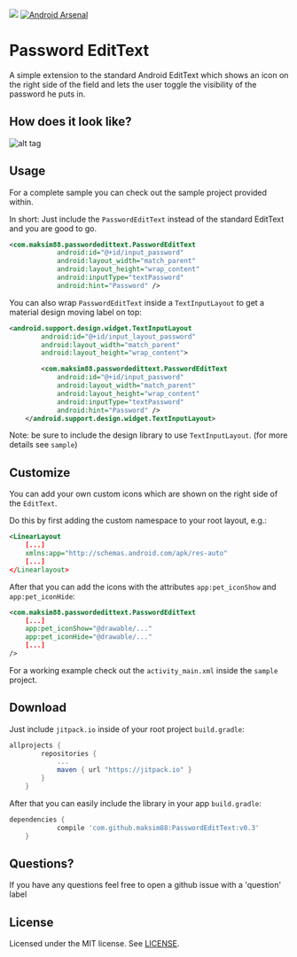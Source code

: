 [![](https://jitpack.io/v/maksim88/PasswordEditText.svg)](https://jitpack.io/#maksim88/PasswordEditText) [![Android Arsenal](https://img.shields.io/badge/Android%20Arsenal-Password%20EditText-brightgreen.svg?style=flat)](http://android-arsenal.com/details/1/3048)

Password EditText
============

A simple extension to the standard Android EditText which shows an icon on the right side of the field and lets the user toggle the visibility of the password he puts in.


How does it look like?
--------

![alt tag](https://raw.github.com/maksim88/PasswordEditText/master/media/screenshot.png)

Usage
--------
For a complete sample you can check out the sample project provided within.

In short:
Just include the `PasswordEditText` instead of the standard EditText and you are good to go.

```xml
<com.maksim88.passwordedittext.PasswordEditText
            android:id="@+id/input_password"
            android:layout_width="match_parent"
            android:layout_height="wrap_content"
            android:inputType="textPassword"
            android:hint="Password" />
```

You can also wrap `PasswordEditText` inside a `TextInputLayout` to get a material design moving label on top:

```xml
<android.support.design.widget.TextInputLayout
        android:id="@+id/input_layout_password"
        android:layout_width="match_parent"
        android:layout_height="wrap_content">

        <com.maksim88.passwordedittext.PasswordEditText
            android:id="@+id/input_password"
            android:layout_width="match_parent"
            android:layout_height="wrap_content"
            android:inputType="textPassword"
            android:hint="Password" />
    </android.support.design.widget.TextInputLayout>

```
Note: be sure to include the design library to use `TextInputLayout`. (for more details see `sample`)


Customize
--------

You can add your own custom icons which are shown on the right side of the `EditText`.

Do this by first adding the custom namespace to your root layout, e.g.:
```xml
<LinearLayout
    [...]
    xmlns:app="http://schemas.android.com/apk/res-auto"
    [...]
</Linearlayout>
```

After that you can add the icons with the attributes `app:pet_iconShow` and `app:pet_iconHide`:

```xml
<com.maksim88.passwordedittext.PasswordEditText
    [...]
    app:pet_iconShow="@drawable/..."
    app:pet_iconHide="@drawable/..."
    [...]
/>
```

For a working example check out the `activity_main.xml` inside the `sample` project.

Download
--------
Just include `jitpack.io` inside of your root project `build.gradle`:

```groovy
allprojects {
		repositories {
			...
			maven { url "https://jitpack.io" }
		}
	}
```

After that you can easily include the library in your app `build.gradle`:

```groovy
dependencies {
	        compile 'com.github.maksim88:PasswordEditText:v0.3'
	}
```


Questions?
--------
If you have any questions feel free to open a github issue with a 'question' label


License
--------
Licensed under the MIT license. See [LICENSE](LICENSE.md).
